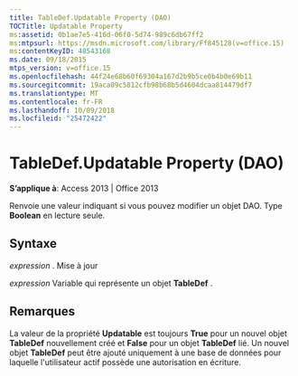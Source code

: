 ```yaml
---
title: TableDef.Updatable Property (DAO)
TOCTitle: Updatable Property
ms:assetid: 0b1ae7e5-416d-06f0-5d74-989c6db67ff2
ms:mtpsurl: https://msdn.microsoft.com/library/Ff845128(v=office.15)
ms:contentKeyID: 48543168
ms.date: 09/18/2015
mtps_version: v=office.15
ms.openlocfilehash: 44f24e68b60f69304a167d2b9b5ce0b4b0e69b11
ms.sourcegitcommit: 19aca09c5812cfb98b68b5d4604dcaa814479df7
ms.translationtype: MT
ms.contentlocale: fr-FR
ms.lasthandoff: 10/09/2018
ms.locfileid: "25472422"
---
```

# <a name="tabledefupdatable-property-dao"></a>TableDef.Updatable Property (DAO)


**S’applique à**: Access 2013 | Office 2013

Renvoie une valeur indiquant si vous pouvez modifier un objet DAO. Type **Boolean** en lecture seule.

## <a name="syntax"></a>Syntaxe

*expression* . Mise à jour

*expression* Variable qui représente un objet **TableDef** .

## <a name="remarks"></a>Remarques

La valeur de la propriété **Updatable** est toujours **True** pour un nouvel objet **TableDef** nouvellement créé et **False** pour un objet **TableDef** lié. Un nouvel objet **TableDef** peut être ajouté uniquement à une base de données pour laquelle l'utilisateur actif possède une autorisation en écriture.

